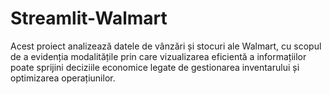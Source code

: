 ﻿# Streamlit-Walmart

Acest proiect analizează datele de vânzări și stocuri ale Walmart, cu scopul de a evidenția modalitățile prin care vizualizarea eficientă a informațiilor poate sprijini deciziile economice legate de gestionarea inventarului și optimizarea operațiunilor.
